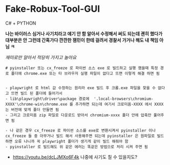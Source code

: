 # Fake-Robux-Tool-GUI
C# + PYTHON

**나는 바이러스 심거나 사기치라고 얘기 안 함 알아서 수정해서 써도 되는데 괜히 했다가 대부분은 안 그런데 간혹가다 깐깐한 잼민이 한테 걸려서 경찰서 가거나 해도 내 책임 아님 ㅋ**

*재미로만 알아서 적당히 가지고 놀아요*


```
# pyinstaller 또는 cx_freeze 로 파이썬 소스 exe 로 빌드하고 실행 했을때 특정 경로 폴더에 chrome.exe 또는 타 브라우저 실행 파일이 없다고 뜨면 이렇게 해결 하면 됨


- playwright 로 html 값 수정하는 원리라 exe 빌드 후 크롬.exe 파일을 찾을 수 없다고 뜨면 빌드 된 폴더에 들어가서
- lib\playwright\driver\package 경로에  '.local-browsers\chromium-XXXX'\chrome-win\chrome.exe 를 추가하면 되는데 여기서 크로미옴-XXXX 에서 XXXX는 버전에 맞게 폴더 만들면 됨
- 그리고 크로미옴 zip 파일로 다운로드 받아서 chromium-xxxx 폴더 안에 압축만 풀어주면 됨

- 나 같은 경우 cx_freeze 로 파이썬 소스를 exe로 변환시켜서 pyinstaller 이나 cx_freeze 둘 중 아무거나 빌드 해서 사용해주면 되는데 pyinstaller 은 원파일로 빌드하면 오류 나니까 꼭 playwright 폴더가 생기게 같이 빌드 해줘야 함
- pyinstaller 로 빌드해도 위 같은 에러는 똑같은 방법으로 처리 시켜 주면 됨

```


- https://youtu.be/dcLJMXo6F4k 나중에 사기도 칠 수 있을지도?
